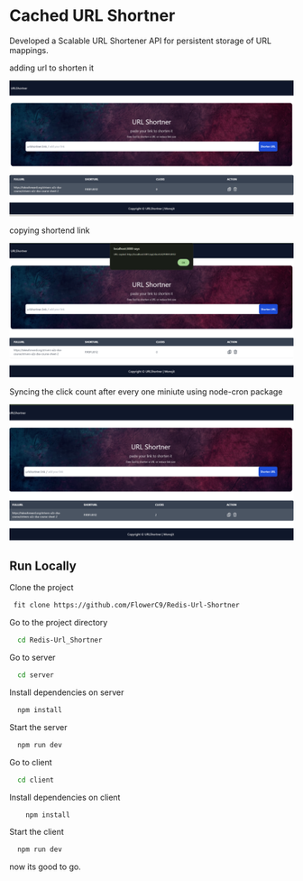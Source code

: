 
# Cached URL Shortner

Developed a Scalable URL Shortener API for persistent storage of URL mappings.

adding url to shorten it

![add url to dashboard](assets/Create_Feat.png)

copying shortend link

![copy](assets/Copy_Feat.png)

Syncing the click count after every one miniute using node-cron package

![sync](assets/Sync_Feat.png)



## Run Locally

Clone the project

```bash
 fit clone https://github.com/FlowerC9/Redis-Url-Shortner
```

Go to the project directory

```bash
  cd Redis-Url_Shortner
```

Go to server

```bash
  cd server
```
Install dependencies on server

```bash
  npm install
```
Start the server

```bash
  npm run dev
```

Go to client

```bash
  cd client
```

Install dependencies on client

```bash
    npm install
```
Start the client

```bash
  npm run dev
```

now its good to go.
